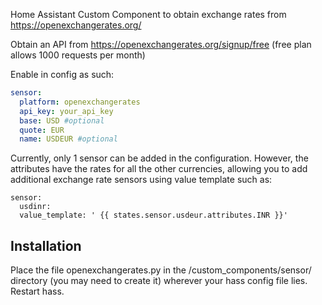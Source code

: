 Home Assistant Custom Component to obtain exchange rates from https://openexchangerates.org/

Obtain an API from https://openexchangerates.org/signup/free (free plan allows 1000 requests per month)

Enable in config as such:

```yaml
sensor:
  platform: openexchangerates
  api_key: your_api_key
  base: USD #optional
  quote: EUR
  name: USDEUR #optional
```

Currently, only 1 sensor can be added in the configuration. However, the attributes have the rates for all the other currencies, allowing you to add additional exchange rate sensors using value template such as:
```
sensor:
  usdinr:        
  value_template: ' {{ states.sensor.usdeur.attributes.INR }}'    
```

## Installation

Place the file openexchangerates.py in the /custom_components/sensor/ directory (you may need to create it) wherever your hass config file lies. Restart hass.
